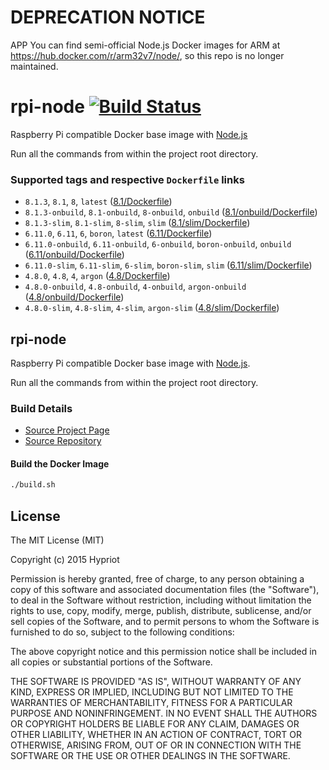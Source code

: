 # DEPRECATION NOTICE
APP
You can find semi-official Node.js Docker images for ARM at https://hub.docker.com/r/arm32v7/node/, so this repo is no longer maintained.

# rpi-node [![Build Status](https://travis-ci.org/hypriot/rpi-node.svg?branch=master)](https://travis-ci.org/hypriot/rpi-node)

Raspberry Pi compatible Docker base image with [Node.js](http://nodejs.org)

Run all the commands from within the project root directory.

### Supported tags and respective `Dockerfile` links
- `8.1.3`, `8.1`, `8`, `latest` ([8.1/Dockerfile](https://github.com/hypriot/rpi-node/blob/master/8.1/Dockerfile))
- `8.1.3-onbuild`, `8.1-onbuild`, `8-onbuild`, `onbuild` ([8.1/onbuild/Dockerfile](https://github.com/hypriot/rpi-node/blob/master/8.1/onbuild/Dockerfile))
- `8.1.3-slim`, `8.1-slim`, `8-slim`, `slim` ([8.1/slim/Dockerfile](https://github.com/hypriot/rpi-node/blob/master/8.1/slim/Dockerfile))
- `6.11.0`, `6.11`, `6`, `boron`, `latest` ([6.11/Dockerfile](https://github.com/hypriot/rpi-node/blob/master/6.11/Dockerfile))
- `6.11.0-onbuild`, `6.11-onbuild`, `6-onbuild`, `boron-onbuild`, `onbuild` ([6.11/onbuild/Dockerfile](https://github.com/hypriot/rpi-node/blob/master/6.11/onbuild/Dockerfile))
- `6.11.0-slim`, `6.11-slim`, `6-slim`, `boron-slim`, `slim` ([6.11/slim/Dockerfile](https://github.com/hypriot/rpi-node/blob/master/6.11/slim/Dockerfile))
- `4.8.0`, `4.8`, `4`, `argon` ([4.8/Dockerfile](https://github.com/hypriot/rpi-node/blob/master/4.8/Dockerfile))
- `4.8.0-onbuild`, `4.8-onbuild`, `4-onbuild`, `argon-onbuild` ([4.8/onbuild/Dockerfile](https://github.com/hypriot/rpi-node/blob/master/4.8/onbuild/Dockerfile))
- `4.8.0-slim`, `4.8-slim`, `4-slim`, `argon-slim` ([4.8/slim/Dockerfile](https://github.com/hypriot/rpi-node/blob/master/4.8/slim/Dockerfile))

## rpi-node

Raspberry Pi compatible Docker base image with [Node.js](http://nodejs.org).

Run all the commands from within the project root directory.

### Build Details
- [Source Project Page](https://github.com/hypriot)
- [Source Repository](https://github.com/hypriot/rpi-node)

#### Build the Docker Image
```bash
./build.sh
```

## License

The MIT License (MIT)

Copyright (c) 2015 Hypriot

Permission is hereby granted, free of charge, to any person obtaining a copy
of this software and associated documentation files (the "Software"), to deal
in the Software without restriction, including without limitation the rights
to use, copy, modify, merge, publish, distribute, sublicense, and/or sell
copies of the Software, and to permit persons to whom the Software is
furnished to do so, subject to the following conditions:

The above copyright notice and this permission notice shall be included in all
copies or substantial portions of the Software.

THE SOFTWARE IS PROVIDED "AS IS", WITHOUT WARRANTY OF ANY KIND, EXPRESS OR
IMPLIED, INCLUDING BUT NOT LIMITED TO THE WARRANTIES OF MERCHANTABILITY,
FITNESS FOR A PARTICULAR PURPOSE AND NONINFRINGEMENT. IN NO EVENT SHALL THE
AUTHORS OR COPYRIGHT HOLDERS BE LIABLE FOR ANY CLAIM, DAMAGES OR OTHER
LIABILITY, WHETHER IN AN ACTION OF CONTRACT, TORT OR OTHERWISE, ARISING FROM,
OUT OF OR IN CONNECTION WITH THE SOFTWARE OR THE USE OR OTHER DEALINGS IN THE
SOFTWARE.
